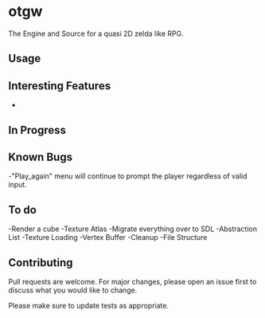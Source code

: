 # otgw

The Engine and Source for a quasi 2D zelda like RPG.


## Usage



## Interesting Features

-

## In Progress

## Known Bugs

-"Play_again" menu will continue to prompt the player regardless of valid input.

## To do

-Render a cube
-Texture Atlas
-Migrate everything over to SDL
-Abstraction List
     -Texture Loading
     -Vertex Buffer
-Cleanup
-File Structure

## Contributing

Pull requests are welcome. For major changes, please open an issue first
to discuss what you would like to change.

Please make sure to update tests as appropriate.
